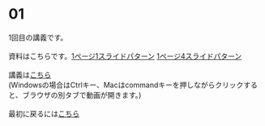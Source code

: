 # 01
1回目の講義です。</br>
</br>
資料はこちらです。[1ページ1スライドパターン](2025統計学_基礎01.pdf) [1ページ4スライドパターン](2025統計学_基礎01_1P4.pdf)</br>
</br>
講義は[こちら](https://youtu.be/d3muQSLv17c) </br>
(Windowsの場合はCtrlキー、Macはcommandキーを押しながらクリックすると、ブラウザの別タブで動画が開きます。)</br>
</br>
最初に戻るには[こちら](https://github.com/kerokerodasu-collab/2025_grad_stat/blob/main/README.md#2025_grad_stat)
